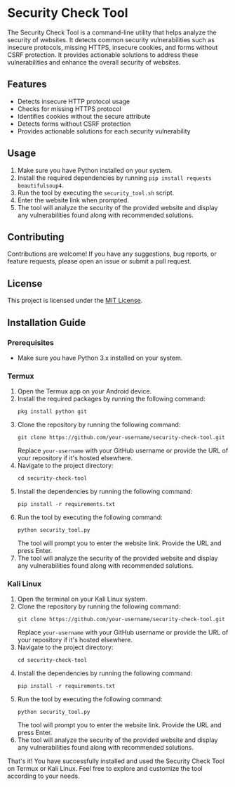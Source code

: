 # Security Check Tool

The Security Check Tool is a command-line utility that helps analyze the security of websites. It detects common security vulnerabilities such as insecure protocols, missing HTTPS, insecure cookies, and forms without CSRF protection. It provides actionable solutions to address these vulnerabilities and enhance the overall security of websites.

## Features

- Detects insecure HTTP protocol usage
- Checks for missing HTTPS protocol
- Identifies cookies without the secure attribute
- Detects forms without CSRF protection
- Provides actionable solutions for each security vulnerability

## Usage

1. Make sure you have Python installed on your system.
2. Install the required dependencies by running `pip install requests beautifulsoup4`.
3. Run the tool by executing the `security_tool.sh` script.
4. Enter the website link when prompted.
5. The tool will analyze the security of the provided website and display any vulnerabilities found along with recommended solutions.

## Contributing

Contributions are welcome! If you have any suggestions, bug reports, or feature requests, please open an issue or submit a pull request.

## License

This project is licensed under the [MIT License](LICENSE).

## Installation Guide

### Prerequisites
- Make sure you have Python 3.x installed on your system.

### Termux
1. Open the Termux app on your Android device.
2. Install the required packages by running the following command:
   ```
   pkg install python git
   ```
3. Clone the repository by running the following command:
   ```
   git clone https://github.com/your-username/security-check-tool.git
   ```
   Replace `your-username` with your GitHub username or provide the URL of your repository if it's hosted elsewhere.
4. Navigate to the project directory:
   ```
   cd security-check-tool
   ```
5. Install the dependencies by running the following command:
   ```
   pip install -r requirements.txt
   ```
6. Run the tool by executing the following command:
   ```
   python security_tool.py
   ```
   The tool will prompt you to enter the website link. Provide the URL and press Enter.
7. The tool will analyze the security of the provided website and display any vulnerabilities found along with recommended solutions.

### Kali Linux
1. Open the terminal on your Kali Linux system.
2. Clone the repository by running the following command:
   ```
   git clone https://github.com/your-username/security-check-tool.git
   ```
   Replace `your-username` with your GitHub username or provide the URL of your repository if it's hosted elsewhere.
3. Navigate to the project directory:
   ```
   cd security-check-tool
   ```
4. Install the dependencies by running the following command:
   ```
   pip install -r requirements.txt
   ```
5. Run the tool by executing the following command:
   ```
   python security_tool.py
   ```
   The tool will prompt you to enter the website link. Provide the URL and press Enter.
6. The tool will analyze the security of the provided website and display any vulnerabilities found along with recommended solutions.

That's it! You have successfully installed and used the Security Check Tool on Termux or Kali Linux. Feel free to explore and customize the tool according to your needs.
